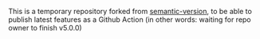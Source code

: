 This is a temporary repository forked from [semantic-version](https://github.com/PaulHatch/semantic-version),
to be able to publish latest features as a Github Action (in other words: waiting for repo owner to finish v5.0.0)